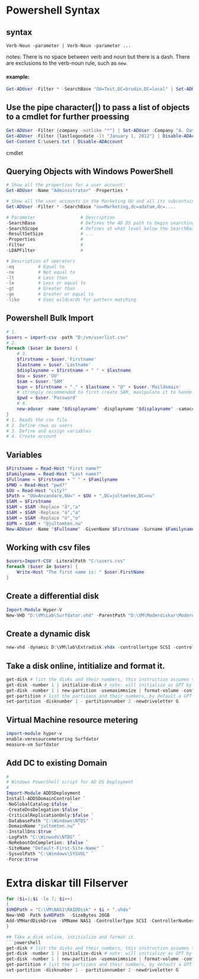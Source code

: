 # Powershell Syntax

## syntax
```
Verb-Noun -parameter | Verb-Noun -parameter ...
```
notes:
    There is no space between verb and noun but there is a dash.
    There are exclusions to the verb-noun rule, such as `new`.

#### example:
```powershell
Get-ADUser -Filter * -SearchBase "OU=Test,DC=brodin,DC=local" | Set-ADUser -Department "Hej"
```

## Use the pipe character(|) to pass a list of objects to a cmdlet for further proessing
```powershell
Get-ADUser -Filter {company -notlike "*"} | Set-ADUser -Company "A. Datum"
Get-ADUser -Filter {lastlogondate -lt "January 1, 2012"} | Disable-ADAccount
Get-Content C:\users.txt | Disable-ADAccount
```

cmdlet

## Querying Objects with Windows PowerShell
```powershell
# Show all the properties for a user account:
Get-ADUser -Name "Administrator" -Properties *

# Show all the user accounts in the Marketing OU and all its subcontainers:
Get-ADUser -Filter * -SearchBase "ou=Marketing,dc=adatum,dc=....
```
```powershell
# Parameter                 # Description
-SearchBase                 # Defines the AD DS path to begin searching
-SearchScope                # Defines at what level below the SearchBase a search should be performed
-ResultSetSize              # ...
-Properties                 #
-Filter                     #
-LDAPFilter                 #

# Description of operators
-eq         # Equal to
-ne         # Not equal to
-lt         # Less than
-le         # Less or equal to
-gt         # Greater than
-ge         # Greater or equal to
-like       # Uses wildcards for pattern matching
```

## Powershell Bulk Import
```powershell
# 1.
$users = import-csv -path "D:/vm/userlist.csv"
# 2.
foreach ($user in $users) {
    # 3.
    $firstname = $user.'Firstname'
    $lastname = $user.'Lastname'
    $displayname = $firstname + " " + $lastname
    $ou = $user.'OU'
    $sam = $user.'SAM'
    $upn = $firstname + "." + $lastname + "@" + $user.'Maildomain'
    # strongly recommended to first create SAM, manipulate it to hande åäö etc, and then create UPN from SAM.
    $pwd = $user.'Password'
    # 4. 
    new-aduser -name "$displayname" -displayname "$displayname" -samaccountname $sam -description "$description" -accountpassword (convertto-securestring $password -asplaintext -force) -enabled $true -path "$ou" -changepasswordatlogin $false -passwordneverexpires $true -server domain.loc
}
# 1. Reads the csv file
# 2. Define rows as users
# 3. Define and assign variables
# 4. Create account
```

## Variables
```powershell
$Firstname = Read-Host "First name?"
$Familyname = Read-Host "Last name?"
$Fullname = $Firstname + " " + $Familyname
$PWD = Read-Host "pwd?"
$OU = Read-Host "city?"
$Path = "OU=Anvandare,OU=" + $OU + ",DC=jultomten,DC=nu"
$SAM = $Firstname
$SAM = $SAM -Replace "å","a"
$SAM = $SAM -Replace "ä","a"
$SAM = $SAM -Replace "ö","o"
$UPN = $SAM + "@jultomten.nu"
New-ADUser -Name "$Fullname" -GivenName $Firstname -Surname $Familyname -SamAccountName $SAM -UserPrincipalName $UPN -Description Kung -Path $Path -accountPassword (ConvertTo-SecureString -AsPlainText "$PWD" -Force) -passThru | Enable-ADAccount
```

## Working with csv files
```powershell
$users=Import-CSV -LiteralPath "C:\users.cvs"
foreach ($user in $users) {
    Write-Host "The first name is: " $user.FirstName
}
```

## Create a differential disk
```powershell
Import-Module Hyper-V
New-VHD "D:\VM\Lab\Surfdator.vhd" -ParentPath "D:\VM\Moderdiskar\ModerdiskW2019.vhd"
```

## Create a dynamic disk
```powershell
new-vhd -dynamic D:\VM\lab\Extradisk.vhdx -controllertype SCSI -controllernumber 0
```

## Take a disk online, intitialize and format it.
```powershell
get-disk # list the disks and their numbers, this instruction assumes the newly created Extradisk has the id 1
get-disk -number 1 | initialize-disk # note: will initialize as GPT by default
get-disk -number 1 | new-partition -usemaximmsize | format-volume -confirm:$false -filesystem NTFS -newfilesystemlabel PowerShellTest
get-partition # list the partiions and their numbers, by default a GPT disk has the GPT table on partition 1 and the normal at partition 2
set-partition -disknumber 1 - partitionnumber 2 -newdriveletter G
```

## Virtual Machine resource metering
```powershell
import-module hyper-v
enable-vmresourcemetering Surfdator
measure-vm Surfdator
```


## Add DC to existing Domain
```powershell
#
# Windows PowerShell script for AD DS Deployment
#
Import-Module ADDSDeployment
Install-ADDSDomainController `
-NoGlobalCatalog:$false `
-CreateDnsDelegation:$false `
-CriticalReplicationOnly:$false `
-DatabasePath "C:\Windows\NTDS" `
-DomainName "jultomten.nu" `
-InstallDns:$true `
-LogPath "C:\Winwods\NTDS" `
-NoRebootOnCompletion: $false `
-SiteName "Default-First-Site-Name" `
-SysvolPath "C:\Windows\SYSVOL" `
-Force:$true
```



# Extra diskar till Filserver
```powershell
for ($i=1;$i -le 7; $i++)
{
$VHDPath = "C:\VM\NAS1\RAIDDisk" + $i + ".vhdx"
New-VHD -Path $vHDPath  -SizeBytes 20GB
Add-VMHardDiskDrive -VMName NAS1 -ControllerType SCSI -ControllerNumber 0 -Path $vHDPath
}

## Take a disk online, intitialize and format it.
```powershell
get-disk # list the disks and their numbers, this instruction assumes the newly created Extradisk has the id 1
get-disk -number 1 | initialize-disk # note: will initialize as GPT by default
get-disk -number 1 | new-partition -usemaximmsize | format-volume -confirm:$false -filesystem NTFS -newfilesystemlabel PowerShellTest
get-partition # list the partiions and their numbers, by default a GPT disk has the GPT table on partition 1 and the normal at partition 2
set-partition -disknumber 1 - partitionnumber 2 -newdriveletter G
```